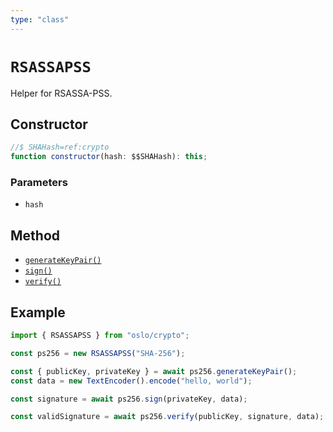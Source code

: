 ```yaml
---
type: "class"
---
```


# `RSASSAPSS`

Helper for RSASSA-PSS.

## Constructor

```ts
//$ SHAHash=ref:crypto
function constructor(hash: $$SHAHash): this;
```

### Parameters

- `hash`

## Method

- [`generateKeyPair()`](ref:crypto/RSASSAPSS)
- [`sign()`](ref:crypto/RSASSAPSS)
- [`verify()`](ref:crypto/RSASSAPSS)

## Example

```ts
import { RSASSAPSS } from "oslo/crypto";

const ps256 = new RSASSAPSS("SHA-256");

const { publicKey, privateKey } = await ps256.generateKeyPair();
const data = new TextEncoder().encode("hello, world");

const signature = await ps256.sign(privateKey, data);

const validSignature = await ps256.verify(publicKey, signature, data);
```
